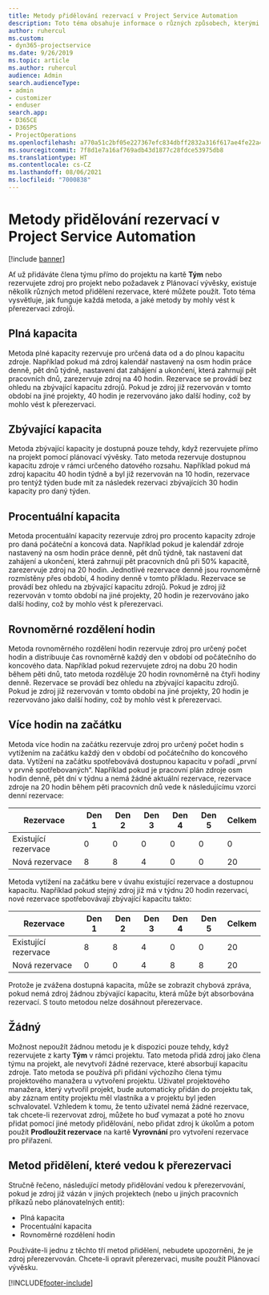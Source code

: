 ```yaml
---
title: Metody přidělování rezervací v Project Service Automation
description: Toto téma obsahuje informace o různých způsobech, kterými můžete rezervovat přidělení.
author: ruhercul
ms.custom:
- dyn365-projectservice
ms.date: 9/26/2019
ms.topic: article
ms.author: ruhercul
audience: Admin
search.audienceType:
- admin
- customizer
- enduser
search.app:
- D365CE
- D365PS
- ProjectOperations
ms.openlocfilehash: a770a51c2bf05e227367efc834dbff2832a316f617ae4fe22a43572940f43cbe
ms.sourcegitcommit: 7f8d1e7a16af769adb43d1877c28fdce53975db8
ms.translationtype: HT
ms.contentlocale: cs-CZ
ms.lasthandoff: 08/06/2021
ms.locfileid: "7000838"
---
```

# <a name="booking-allocation-methods-in-project-service-automation"></a>Metody přidělování rezervací v Project Service Automation

[!include [banner](../includes/psa-now-project-operations.md)]

Ať už přidáváte člena týmu přímo do projektu na kartě **Tým** nebo rezervujete zdroj pro projekt nebo požadavek z Plánovací vývěsky, existuje několik různých metod přidělení rezervace, které můžete použít. Toto téma vysvětluje, jak funguje každá metoda, a jaké metody by mohly vést k přerezervaci zdrojů.

## <a name="full-capacity"></a>Plná kapacita 
Metoda plné kapacity rezervuje pro určená data od a do plnou kapacitu zdroje. Například pokud má zdroj kalendář nastavený na osm hodin práce denně, pět dnů týdně, nastavení dat zahájení a ukončení, která zahrnují pět pracovních dnů, zarezervuje zdroj na 40 hodin. Rezervace se provádí bez ohledu na zbývající kapacitu zdrojů. Pokud je zdroj již rezervován v tomto období na jiné projekty, 40 hodin je rezervováno jako další hodiny, což by mohlo vést k přerezervaci.

## <a name="remaining-capacity"></a>Zbývající kapacita
Metoda zbývající kapacity je dostupná pouze tehdy, když rezervujete přímo na projekt pomocí plánovací vývěsky. Tato metoda rezervuje dostupnou kapacitu zdroje v rámci určeného datového rozsahu. Například pokud má zdroj kapacitu 40 hodin týdně a byl již rezervován na 10 hodin, rezervace pro tentýž týden bude mít za následek rezervaci zbývajících 30 hodin kapacity pro daný týden.

## <a name="percentage-capacity"></a>Procentuální kapacita
Metoda procentuální kapacity rezervuje zdroj pro procento kapacity zdroje pro daná počáteční a koncová data. Například pokud je kalendář zdroje nastavený na osm hodin práce denně, pět dnů týdně, tak nastavení dat zahájení a ukončení, která zahrnují pět pracovních dnů při 50% kapacitě, zarezervuje zdroj na 20 hodin. Jednotlivé rezervace denně jsou rovnoměrně rozmístěny přes období, 4 hodiny denně v tomto příkladu. Rezervace se provádí bez ohledu na zbývající kapacitu zdrojů. Pokud je zdroj již rezervován v tomto období na jiné projekty, 20 hodin je rezervováno jako další hodiny, což by mohlo vést k přerezervaci.

## <a name="evenly-distribute-hours"></a>Rovnoměrné rozdělení hodin
Metoda rovnoměrného rozdělení hodin rezervuje zdroj pro určený počet hodin a distribuuje čas rovnoměrně každý den v období od počátečního do koncového data. Například pokud rezervujete zdroj na dobu 20 hodin během pěti dnů, tato metoda rozděluje 20 hodin rovnoměrně na čtyři hodiny denně. Rezervace se provádí bez ohledu na zbývající kapacitu zdrojů. Pokud je zdroj již rezervován v tomto období na jiné projekty, 20 hodin je rezervováno jako další hodiny, což by mohlo vést k přerezervaci.

## <a name="front-load-hours"></a>Více hodin na začátku
Metoda více hodin na začátku rezervuje zdroj pro určený počet hodin s vytížením na začátku každý den v období od počátečního do koncového data. Vytížení na začátku spotřebovává dostupnou kapacitu v pořadí „první v prvně spotřebovaných“. Například pokud je pracovní plán zdroje osm hodin denně, pět dní v týdnu a nemá žádné aktuální rezervace, rezervace zdroje na 20 hodin během pěti pracovních dnů vede k následujícímu vzorci denní rezervace: 

|         Rezervace          |    Den 1    |    Den 2    |    Den 3    |    Den 4    |    Den 5    |    Celkem    |
|---------------------------|-------------|-------------|-------------|-------------|-------------|-------------|
|    Existující rezervace    |    0        |    0        |    0        |    0        |    0        |    0        |
|    Nová rezervace          |    8        |    8        |    4        |    0        |    0        |    20       |

Metoda vytížení na začátku bere v úvahu existující rezervace a dostupnou kapacitu. Například pokud stejný zdroj již má v týdnu 20 hodin rezervací, nové rezervace spotřebovávají zbývající kapacitu takto:

|   Rezervace          | Den 1 | Den 2 | Den 3 | Den 4 | Den 5 | Celkem |
|---------------------|-------|-------|-------|-------|-------|-------|
| Existující rezervace | 8     | 8     | 4     | 0     | 0     | 20    |
| Nová rezervace       | 0     | 0     | 4     | 8     | 8     | 20    |

Protože je zvážena dostupná kapacita, může se zobrazit chybová zpráva, pokud nemá zdroj žádnou zbývající kapacitu, která může být absorbována rezervací. S touto metodou nelze dosáhnout přerezervace.

## <a name="none"></a>Žádný
Možnost nepoužít žádnou metodu je k dispozici pouze tehdy, když rezervujete z karty **Tým** v rámci projektu. Tato metoda přidá zdroj jako člena týmu na projekt, ale nevytvoří žádné rezervace, které absorbují kapacitu zdroje. Tato metoda se používá při přidání výchozího člena týmu projektového manažera u vytvoření projektu. Uživatel projektového manažera, který vytvořil projekt, bude automaticky přidán do projektu tak, aby záznam entity projektu měl vlastníka a v projektu byl jeden schvalovatel. Vzhledem k tomu, že tento uživatel nemá žádné rezervace, tak chcete-li rezervovat zdroj, můžete ho buď vymazat a poté ho znovu přidat pomocí jiné metody přidělování, nebo přidat zdroj k úkolům a potom použít **Prodloužit rezervace** na kartě **Vyrovnání** pro vytvoření rezervace pro přiřazení.

## <a name="allocation-methods-that-lead-to-overbooking"></a>Metod přidělení, které vedou k přerezervaci
Stručně řečeno, následující metody přidělování vedou k přerezervování, pokud je zdroj již vázán v jiných projektech (nebo u jiných pracovních příkazů nebo plánovatelných entit):

- Plná kapacita
- Procentuální kapacita
- Rovnoměrné rozdělení hodin

Používáte-li jednu z těchto tří metod přidělení, nebudete upozorněni, že je zdroj přerezervován. Chcete-li opravit přerezervaci, musíte použít Plánovací vývěsku.


[!INCLUDE[footer-include](../includes/footer-banner.md)]